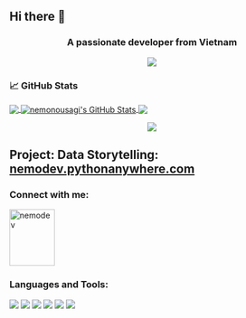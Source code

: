 ## Hi there 👋

<!--
**ifindnemo/ifindnemo** is a ✨ _special_ ✨ repository because its `README.md` (this file) appears on your GitHub profile.

Here are some ideas to get you started:

- 🔭 I’m currently working on ...
- 🌱 I’m currently learning ...
- 👯 I’m looking to collaborate on ...
- 🤔 I’m looking for help with ...
- 💬 Ask me about ...
- 📫 How to reach me: ...
- 😄 Pronouns: ...
- ⚡ Fun fact: ...
-->

<h3 align="center">A passionate developer from Vietnam</h3>

<p align="center">
<img align="center" src="https://user-images.githubusercontent.com/74038190/212747903-e9bdf048-2dc8-41f9-b973-0e72ff07bfba.gif"/>
</p>

<h3 align="left">📈 GitHub Stats</h3>
<p align="left">
<a href="https://github.com/ifindnemo">
  <img align="center" src="https://github-readme-stats.vercel.app/api/top-langs/?username=ifindnemo&hide=java,html,tex&title_color=ffffff&text_color=c9cacc&icon_color=2bbc8a&bg_color=1d1f21&langs_count=3" />
</a>

<a href="https://github.com/ifindnemo">
  <img align="center" src="https://github-readme-stats.vercel.app/api?username=ifindnemo&show_icons=true&line_height=27&count_private=true&title_color=ffffff&text_color=c9cacc&icon_color=2bbc8a&bg_color=1d1f21" alt="nemonousagi's GitHub Stats" />
</a>

<a href="https://github.com/ifindnemo/phat-hien-gian-lan">
  <img align="center" src="https://github-readme-stats.vercel.app/api/pin/?username=ifindnemo&repo=phat-hien-gian-lan&title_color=ffffff&text_color=c9cacc&icon_color=2bbc8a&bg_color=1d1f21" />
</a>


</p>

<p align="center">
<img align="center" src="https://user-images.githubusercontent.com/74038190/243078834-72903324-cf57-4e90-80a6-ed3c9734e0ed.gif"/>
<h2>Project: Data Storytelling: <a href="https://nemodev.pythonanywhere.com" target="_blank">nemodev.pythonanywhere.com</a></h2>
</p>

<h3 align="left">Connect with me:</h3>
<p align="left">
<a href="https://discord.gg/nemodev" target="_blank"><img align="center" src="https://user-images.githubusercontent.com/74038190/235294015-47144047-25ab-417c-af1b-6746820a20ff.gif" alt="nemodev" height=100px width=80px/></a>
</p>

<h3 align="left">Languages and Tools:</h3>

![](https://img.shields.io/badge/Code-Python-purple?style=flat&logo=python&logoColor=white&color=blue)
![](https://img.shields.io/badge/Cloud-Heroku-purple?style=flat&logo=heroku&logoColor=white&color=B78DEF)
![](https://img.shields.io/badge/Database-MongoDB-purple?style=flat&logo=mongodb&logoColor=white&color=green)
![](https://img.shields.io/badge/Database-SQLite-green?style=flat&logo=sqlite&logoColor=white&color=6ac5fe)
![](https://img.shields.io/badge/Framework-DJango-green?style=flat&logo=django&logoColor=white&color=092e20)
![](https://img.shields.io/badge/Framework-Flask-green?style=flat&logo=flask&logoColor=white&color=6ac5fe)



